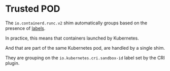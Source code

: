 # Trusted POD

The `io.containerd.runc.v2` shim automatically groups based on the presence of [labels](https://github.com/containerd/containerd/blob/b30e0163ac36c1a193604e5eca031053d62019c5/runtime/v2/runc/manager/manager_linux.go#L54-L60). 

In practice, this means that containers launched by Kubernetes.

And that are part of the same Kubernetes pod, are handled by a single shim.

They are grouping on the `io.kubernetes.cri.sandbox-id` label set by the CRI plugin.
